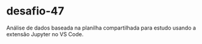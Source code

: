 # desafio-47
Análise de dados baseada na planilha compartilhada para estudo usando a extensão Jupyter no VS Code.
